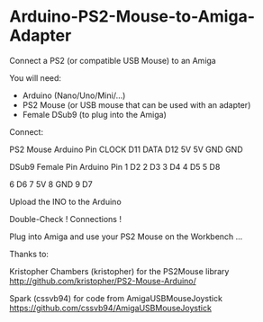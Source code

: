 # Arduino-PS2-Mouse-to-Amiga-Adapter
Connect a PS2 (or compatible USB Mouse) to an Amiga


You will need:

  - Arduino (Nano/Uno/Mini/...)
  - PS2 Mouse (or USB mouse that can be used with an adapter)
  - Female DSub9 (to plug into the Amiga)
  
Connect:

  PS2 Mouse         Arduino Pin
  CLOCK              D11 
  DATA               D12
  5V                 5V
  GND                GND
  
  DSub9 Female Pin   Arduino Pin
  1                   D2
  2                   D3
  3                   D4
  4                   D5
  5                   D8
  
  6                   D6
  7                   5V
  8                   GND 
  9                   D7
  
Upload the INO to the Arduino 

Double-Check ! Connections !

Plug into Amiga and use your PS2 Mouse on the Workbench ...


Thanks to:

  Kristopher Chambers (kristopher) for the PS2Mouse library
    http://github.com/kristopher/PS2-Mouse-Arduino/
  
  
  Spark (cssvb94) for code from AmigaUSBMouseJoystick
    https://github.com/cssvb94/AmigaUSBMouseJoystick
    
  
  


 
  


